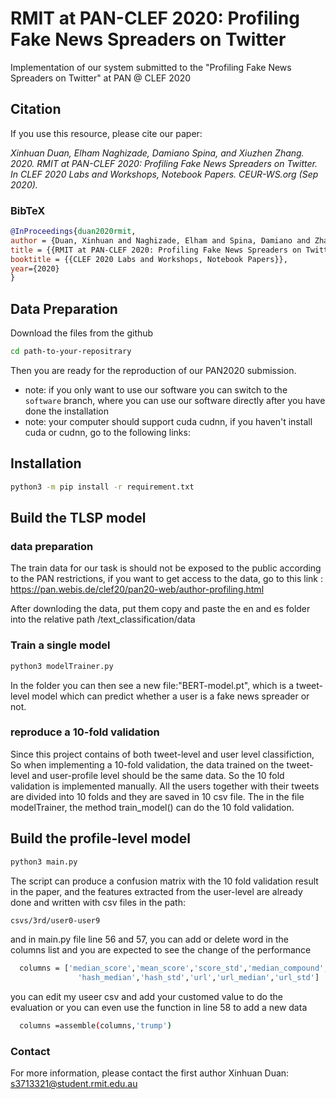 # RMIT at PAN-CLEF 2020: Profiling Fake News Spreaders on Twitter

Implementation of our system submitted to the "Profiling Fake News Spreaders on Twitter" at PAN @ CLEF 2020


## Citation

If you use this resource, please cite our paper:

*Xinhuan Duan, Elham Naghizade, Damiano Spina, and Xiuzhen Zhang. 2020. RMIT at PAN-CLEF 2020: Profiling Fake News Spreaders on Twitter. In CLEF 2020 Labs and Workshops, Notebook Papers. CEUR-WS.org (Sep 2020).*

### BibTeX

```bibtex
@InProceedings{duan2020rmit,
author = {Duan, Xinhuan and Naghizade, Elham and Spina, Damiano and Zhang, Xiuzhen},
title = {{RMIT at PAN-CLEF 2020: Profiling Fake News Spreaders on Twitter}},
booktitle = {{CLEF 2020 Labs and Workshops, Notebook Papers}},
year={2020}
}
```


## Data Preparation

Download the files from the github

```bash
cd path-to-your-repositrary
```
Then you are ready for the reproduction of our PAN2020 submission.

 - note: if you only want to use our software you can switch to the `software` branch, where you can use our software directly after you have done the installation
 - note: your computer should support cuda cudnn, if you haven't install cuda or cudnn, go to the following links:

## Installation


```bash
python3 -m pip install -r requirement.txt
```

## Build the TLSP model

### data preparation
The train data for our task is should not be exposed to the public according to the PAN restrictions, if you want to get access to the data, go to this link : https://pan.webis.de/clef20/pan20-web/author-profiling.html

After downloding the data, put them copy and paste the en and es folder into the relative path /text_classification/data

### Train a single model

```bash
python3 modelTrainer.py
```
In the folder you can then see a new file:"BERT-model.pt", which is a tweet-level model which can predict whether a user is a fake news spreader or not.


### reproduce a 10-fold validation

Since this project contains of both tweet-level and user level classifiction, So when implementing a 10-fold validation, the data trained on the tweet-level and user-profile level should be the same data. So the 10 fold validation is implemented manually. All the users together with their tweets are divided into 10 folds and they are saved in 10 csv file. The in the file modelTrainer, the method train_model() can do the 10 fold validation. 



## Build the profile-level model

```bash
python3 main.py
```

The script can produce a confusion matrix with the 10 fold validation result in the paper, and the features extracted from the user-level are already done and written with csv files in the  path:
```bash
csvs/3rd/user0-user9
```

and in main.py file line 56 and 57, you can add or delete word in the columns list and you are expected to see the change of the performance

```bash
  columns = ['median_score','mean_score','score_std','median_compound','mean_compound','compound_std','emoji','hash',
               'hash_median','hash_std','url','url_median','url_std']
```
you can edit my useer csv and add your customed value to do the evaluation or you can even use the function in line 58 to add a new data

```bash
  columns =assemble(columns,'trump')
```


<!-- # Reproducing preliminary results
*TO-DO*
The script produce a confusion matrix with the 10-fold cross-validation results in the paper. 
The result of tweet-level prediction model is already done and written on the csv files, this process is only reading from the csv files and do the cross validation)
-->


### Contact

For more information, please contact the first author Xinhuan Duan: [s3713321@student.rmit.edu.au](mailto:s3713321@student.rmit.edu.au)


